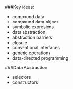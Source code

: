 ###Key ideas:
- compound data
- compound data object
- symbolic expresions
- data abstraction
- abstraction barriers 
- closure
- conventional interfaces
- generic operations 
- data-directed programming

###Data Abstraction 
- selectors
- constructors


